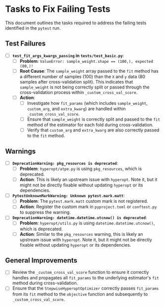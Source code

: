 # Tasks to Fix Failing Tests

This document outlines the tasks required to address the failing tests identified in the `pytest` run.

## Test Failures

-   [ ] **`test_fit_args_kwargs_passing` in `tests/test_basic.py`**:
    -   [ ] **Problem**: `ValueError: sample_weight.shape == (100,), expected (80,)!`
    -   [ ] **Root Cause**: The `sample_weight` array passed to the `fit` method has a different number of samples (100) than the `X` and `y` data (80 samples after cross-validation split). This indicates that `sample_weight` is not being correctly split or passed through the cross-validation process within `_custom_cross_val_score`.
    -   [ ] **Action**:
        -   [ ] Investigate how `fit_params` (which includes `sample_weight`, `custom_arg`, and `extra_kwarg`) are handled within `_custom_cross_val_score`.
        -   [ ] Ensure that `sample_weight` is correctly split and passed to the `fit` method of the estimator for each fold during cross-validation.
        -   [ ] Verify that `custom_arg` and `extra_kwarg` are also correctly passed to the `fit` method.

## Warnings

-   [ ] **`DeprecationWarning: pkg_resources is deprecated`**:
    -   [ ] **Problem**: `hyperopt/atpe.py` is using `pkg_resources`, which is deprecated.
    -   [ ] **Action**: This is likely an upstream issue with `hyperopt`. Note it, but it might not be directly fixable without updating `hyperopt` or its dependencies.
-   [ ] **`PytestUnknownMarkWarning: Unknown pytest.mark.matt`**:
    -   [ ] **Problem**: The `pytest.mark.matt` custom mark is not registered.
    -   [ ] **Action**: Register the custom mark in `pyproject.toml` or `conftest.py` to suppress the warning.
-   [ ] **`DeprecationWarning: datetime.datetime.utcnow() is deprecated`**:
    -   [ ] **Problem**: `hyperopt/utils.py` is using `datetime.datetime.utcnow()`, which is deprecated.
    -   [ ] **Action**: Similar to the `pkg_resources` warning, this is likely an upstream issue with `hyperopt`. Note it, but it might not be directly fixable without updating `hyperopt` or its dependencies.

## General Improvements

-   [ ] Review the `_custom_cross_val_score` function to ensure it correctly handles and propagates all `fit_params` to the underlying estimator's `fit` method during cross-validation.
-   [ ] Ensure that the `StepwiseHyperoptOptimizer` correctly passes `fit_params` from its `fit` method to the `objective` function and subsequently to `_custom_cross_val_score`.
